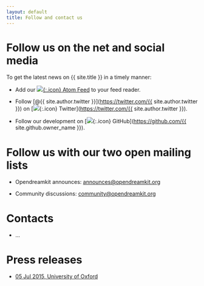 ```yaml
---
layout: default
title: Follow and contact us
---
```


# Follow us on the net and social media

To get the latest news on {{ site.title }} in a timely manner:

* Add our [![](../public/feed.png){:.icon} Atom Feed](../atom.xml) to your feed reader.

* Follow [@{{ site.author.twitter }}](https://twitter.com/{{ site.author.twitter }}) on [![](../public/twitter.png){:.icon}
Twitter](https://twitter.com/{{ site.author.twitter }}).

* Follow our development on [![](../public/github.png){:.icon} GitHub](https://github.com/{{ site.github.owner_name }}).

# Follow us with our two open mailing lists

* Opendreamkit announces: [announces@opendreamkit.org](https://listes.services.cnrs.fr/wws/info/opendreamkit-announces)

* Community discussions: [community@opendreamkit.org](https://listes.services.cnrs.fr/wws/info/opendreamkit-community)

# Contacts

* ...


# Press releases

* [05 Jul 2015, University of Oxford](http://www.cs.ox.ac.uk/news/954-full.html)
